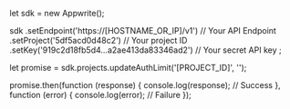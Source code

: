 let sdk = new Appwrite();

sdk
    .setEndpoint('https://[HOSTNAME_OR_IP]/v1') // Your API Endpoint
    .setProject('5df5acd0d48c2') // Your project ID
    .setKey('919c2d18fb5d4...a2ae413da83346ad2') // Your secret API key
;

let promise = sdk.projects.updateAuthLimit('[PROJECT_ID]', '');

promise.then(function (response) {
    console.log(response); // Success
}, function (error) {
    console.log(error); // Failure
});